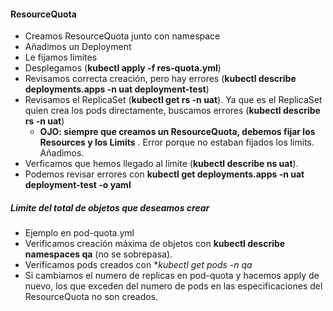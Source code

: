

#### ResourceQuota

* Creamos ResourceQuota junto con namespace
* Añadimos un Deployment
* Le fijamos límites
* Desplegamos (**kubectl apply -f res-quota.yml**)
* Revisamos correcta creación, pero hay errores (**kubectl describe deployments.apps -n uat deployment-test**)
* Revisamos el ReplicaSet (**kubectl get rs -n uat**). Ya que es el ReplicaSet quien crea los pods directamente, buscamos errores (**kubectl describe rs -n uat**)
    * **OJO: siempre que creamos un ResourceQuota, debemos fijar los Resources y los Limits** . Error porque no estaban fijados los limits. Añadimos.
* Verficamos que hemos llegado al límite (**kubectl describe ns uat**).
* Podemos revisar errores con **kubectl get deployments.apps -n uat deployment-test -o yaml**

##### Limite del total de objetos que deseamos crear

* Ejemplo en pod-quota.yml
* Verificamos creación máxima de objetos con **kubectl describe namespaces qa** (no se sobrepasa).
* Verificamos pods creados con **kubectl get pods -n qa*
* Si cambiamos el numero de replicas en pod-quota y hacemos apply de nuevo, los que exceden del numero de pods en las especificaciones del ResourceQuota no son creados.